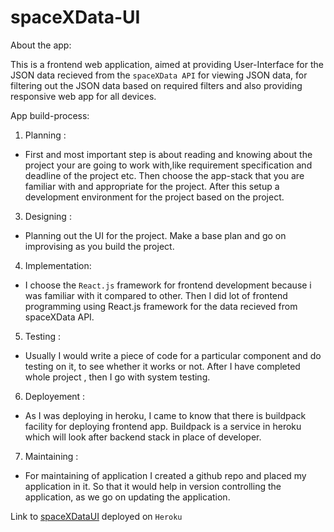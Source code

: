 # spaceXData-UI

About the app:

This is a frontend web application, aimed at providing User-Interface for the JSON data recieved from the `spaceXData API` for viewing JSON data, for filtering out the JSON data based on required filters and also providing responsive web app for all devices.

App build-process:

1. Planning : 
 * First and most important step is about reading and knowing about the project your are going to work with,like requirement specification and deadline of the project etc. Then choose the app-stack that you are familiar with and appropriate for the project. After this setup a development environment for the project based on the project.
3. Designing :
 * Planning out the UI for the project. Make a base plan and go on improvising as you build the project.
4. Implementation:
 * I choose the `React.js` framework for frontend development because i was familiar with it compared to other. Then I did lot of frontend programming using React.js framework for the data recieved from spaceXData API. 
5. Testing : 
 * Usually I would write a piece of code for a particular component and do testing on it, to see whether it works or not. After I have completed whole project , then I go with system testing.  
6. Deployement :
 * As I was deploying in heroku, I came to know that there is buildpack facility for deploying frontend app. Buildpack is a service in heroku which will look after backend stack in place of developer.
7. Maintaining :
 * For maintaining of application I created a github repo and placed my application in it. So that it would help in version controlling the application, as we go on updating the application.  


Link to [spaceXDataUI](https://spacexdata-ui.herokuapp.com/) deployed on `Heroku` 
